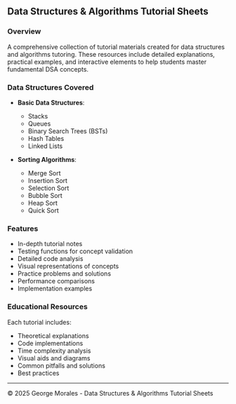 ## Data Structures & Algorithms Tutorial Sheets

### Overview
A comprehensive collection of tutorial materials created for data structures and algorithms tutoring. These resources include detailed explanations, practical examples, and interactive elements to help students master fundamental DSA concepts.

### Data Structures Covered
* **Basic Data Structures**:
  - Stacks
  - Queues
  - Binary Search Trees (BSTs)
  - Hash Tables
  - Linked Lists

* **Sorting Algorithms**:
  - Merge Sort
  - Insertion Sort
  - Selection Sort
  - Bubble Sort
  - Heap Sort
  - Quick Sort

### Features
* In-depth tutorial notes
* Testing functions for concept validation
* Detailed code analysis
* Visual representations of concepts
* Practice problems and solutions
* Performance comparisons
* Implementation examples

### Educational Resources
Each tutorial includes:
* Theoretical explanations
* Code implementations
* Time complexity analysis
* Visual aids and diagrams
* Common pitfalls and solutions
* Best practices

---
© 2025 George Morales - Data Structures & Algorithms Tutorial Sheets
